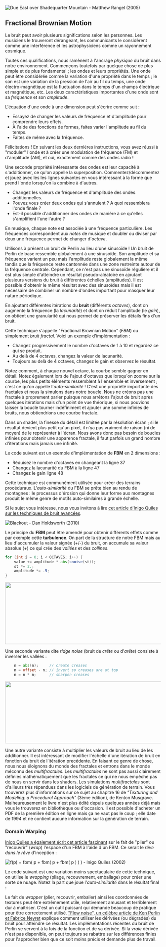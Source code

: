 ![Due East over Shadequarter Mountain - Matthew Rangel (2005) ](rangel.jpg)

## Fractional Brownian Motion

Le bruit peut avoir plusieurs significations selon les personnes. Les musiciens le trouveront dérangeant, les communicants le considèrent comme une interférence et les astrophysiciens comme un rayonnement cosmique.

Toutes ces qualifications, nous ramènent à l'ancrage *physique* du bruit dans notre environnement. Commençons toutefois par quelque chose de plus simple et de plus fondamental ; les ondes et leurs propriétés.
Une onde peut être considérée comme la variation d'une propriété dans le temps ; le son est une variation de la pression de l'air au fil du temps, une onde électro-magnétique est la fluctuation dans le temps d'un champs électrique et magnétique, etc.
Les deux caractéristiques importantes d'une onde sont sa *fréquence* et son *amplitude*.

L'équation d'une onde à une dimension peut s'écrire comme suit :

<div class="simpleFunction" data="
float amplitude = 1.;
float frequency = 1.;
y = amplitude * sin(x * frequency);
"></div>

* Essayez de changer les valeurs de fréquence et d'amplitude pour comprendre leurs effets.
* À l'aide des fonctions de formes, faites varier l'amplitude au fil du temps.
* Faites de même avec la fréquence.

Félicitations ! En suivant les deux dernières instructions, vous avez réussi à "moduler" l'onde et à créer une modulation de fréquence (FM) et d'amplitude (AM), et oui, exactement comme des ondes radio !

Une seconde propriété intéressante des ondes est leur capacité à s'additionner, ce qu'on appelle la superposition.
Commentez/décommentez et jouez avec les les lignes suivantes en vous intéressant à la forme que prend l'onde lorsqu'on la combine à d'autres.

<div class="simpleFunction" data="
float amplitude = 1.;
float frequency = 1.;
y = sin(x * frequency);
float t = 0.01*(-u_time*130.0);
y += sin(x*frequency*2.1 + t)*4.5;
y += sin(x*frequency*1.72 + t*1.121)*4.0;
y += sin(x*frequency*2.221 + t*0.437)*5.0;
y += sin(x*frequency*3.1122+ t*4.269)*2.5;
y *= amplitude*0.06;
"></div>

* Changez les valeurs de fréquence et d'amplitude des ondes additionnelles.
* Pouvez vous créer deux ondes qui s'annulent ? A quoi ressemblera l'onde finale ?
* Est-il possible d'additionner des ondes de manière à ce qu'elles s'amplifient l'une l'autre ?

En musique, chaque note est associée à une fréquence particulière. Les fréquences correspondent aux _notes_ de musique et doubler ou diviser par deux une fréquence permet de changer d'_octave_.

Utilisons à présent un bruit de Perlin au lieu d'une sinusoïde !
Un bruit de Perlin de base ressemble globalement à une sinusoïde.
Son amplitude et sa fréquence varient un peu mais l'amplitude reste globalement la même tandis que la fréquence
reste cantonnée dans une zone restreinte autour de la fréquence centrale.
Cependant, ce n'est pas une sinusoïde régulière et il est plus simple d'atteindre un résultat pseudo-aléatoire
en ajoutant plusieurs versions du bruit à différentes échelles (amplitudes).
Il est possible d'obtenir le même résultat avec des sinusoïdes mais il est nécessaire de combiner un nombre d'ondes important pour masquer leur nature périodique.

En ajoutant différentes itérations du **bruit** (différents *octaves*),
dont on augmente la fréquence (la *lacunarité*) et dont on réduit l'amplitude (le *gain*), on obtient une granularité
qui nous permet de préserver les détails fins d'un bruit.

Cette technique s'appelle "Fractional Brownian Motion" (*FBM*) ou simplement *bruit fractal*.
Voici un exemple d'implémentation :

<div class="simpleFunction" data="// Properties
const int octaves = 1;
float lacunarity = 2.0;
float gain = 0.5;
//
// Initial values
float amplitude = 0.5;
float frequency = 1.;
//
// Loop of octaves
for (int i = 0; i < octaves; i++) {
&#9;y += amplitude * noise(frequency*x);
&#9;frequency *= lacunarity;
&#9;amplitude *= gain;
}"></div>

* Changez progressivement le nombre d'octaves de 1 à 10 et regardez ce qui se produit.
* Au delà de 4 octaves, changez la valeur de lacunarité.
* Toujours au delà de 4 octaves, changez le gain et observez le résultat.

Notez comment, à chaque nouvel octave, la courbe semble gagner en détail.
Notez également lors de l'ajout d'octaves que lorsqu'on zoome sur la courbe, les plus petits éléments ressemblent à l'ensemble et inversement ; c'est ce qu'on appelle l'*auto-similarité* !
C'est une propriété importante des fractales et nous la simulons dans notre boucle.
Nous ne créons pas une fractale à proprement parler puisque nous arrêtons l'ajout de bruit après quelques itérations mais d'un point de vue théorique,
si nous pouvions laisser la boucle tourner indéfiniment et ajouter une somme infinies de bruits, nous obtiendrions une courbe fractale.

Dans un shader, la finesse du détail est limitée par la résolution écran ; si le résultat devient plus petit qu'un pixel, il n'ya pas vraiment de raison (ni de moyen) de le représenter à l'écran.
Nous avons donc pas besoin de boucles infinies pour obtenir une apparence fractale, il faut parfois un grand nombre d'itérations mais jamais une infinité.

Le code suivant est un exemple d'implémentation de **FBM** en 2 dimensions :

<div class='codeAndCanvas' data='2d-fbm.frag'></div>

* Réduisez le nombre d'octaves en changeant la ligne 37
* Changez la lacunarité du FBM à la ligne 47
* Changez le gain ligne 48

Cette technique est communément utilisée pour créer des terrains procéduraux.
L'*auto-similarité* du FBM se prête bien au rendu de montagnes : le processus d'érosion qui donne leur forme aux montagnes
produit le même genre de motifs auto-similaires à grande échelle.

Si le sujet vous intéresse, nous vous invitons à lire [cet article d'Inigo Quiles sur les techniques de bruit avancées](http://www.iquilezles.org/www/articles/morenoise/morenoise.htm).

![Blackout - Dan Holdsworth (2010)](holdsworth.jpg)

Le principe du **FBM** peut être amendé pour obtenir différents effets comme par exemple cette **turbulence**.
On part de la structure de notre FBM mais au lieu d'accumuler la valeur signée (+/-) du bruit, on accumule sa valeur absolue (+) ce qui crée des *vallées* et des *collines*.

```glsl
for (int i = 0; i < OCTAVES; i++) {
    value += amplitude * abs(snoise(st));
    st *= 2.;
    amplitude *= .5;
}
```

<a href="../edit.php#13/turbulence.frag"><img src="turbulence-long.png"  width="520px" height="200px"></img></a>

Une seconde variante dite *ridge noise* (bruit de *crête* ou d'*arête*) consiste à inverser les vallées :

```glsl
    n = abs(n);     // create creases
    n = offset - n; // invert so creases are at top
    n = n * n;      // sharpen creases
```

<a href="../edit.php#13/ridge.frag"><img src="ridge-long.png"  width="520px" height="200px"></img></a>

Une autre variante consiste à multiplier les valeurs de bruit au lieu de les additionner.
Il est intéressant de modifier l'échelle d'une itération de bruit en fonction du bruit de l'itération precédente.
En faisant ce genre de chose, nous nous éloignons du monde des fractales et entrons dans le monde méconnu des *multifractales*.
Les *multifractales* ne sont pas aussi clairement définies mathématiquement que les fractales ce qui ne nous empêche pas de nous en servir dans les shaders.
Les simulations *multifractales* sont d'ailleurs très répandues dans les logiciels de génération de terrain.
Vous trouverez plus d'informations sur ce sujet au chapitre 16 de *"Texturing and Modeling: a Procedural Approach"* (3ème édition), de Kenton Musgrave.
Malheureusement le livre n'est plus édité depuis quelques années déjà mais vous le trouverez en bibliothèque ou d'occasion.
Il est possible d'acheter un PDF de la première édition en ligne mais ça ne vaut pas le coup ; elle date de 1994 et ne contient aucune information sur la génération de terrain.

### Domain Warping

[Inigo Quiles a également écrit cet article fascinant](http://www.iquilezles.org/www/articles/warp/warp.htm) sur le fait de "plier" ou "recouvrir" (*wrap*) l'espace d'un FBM à l'aide d'un FBM.
Ce serait le *rêve dans le rêve* d'Inception :

![ f(p) = fbm( p + fbm( p + fbm( p ) ) ) - Inigo Quiles (2002)](quiles.jpg)

Le code suivant est une variation moins spectaculaire de cette technique, on utilise le *wrapping* (pliage, recouvrement, emballage) pour créer une sorte de nuage.
Notez la part que joue l'*auto-similarité* dans le résultat final :

<div class='codeAndCanvas' data='clouds.frag'></div>

Le fait de *wrapper* (plier, recouvrir, emballer) ainsi les coordonnées de textures peut être extrêmement utile, relativement amusant et terriblement dur à maîtriser.
C'est un outil puissant qui demande beaucoup de pratique pour être correctement utilisé.
["Flow noise", un célèbre article de Ken Perlin et Fabrice Neyret](http://evasion.imag.fr/Publications/2001/PN01/) explique comment utiliser les dérivées (ou dégradés) du bruit pour atteindre ce résultat.
Les implémentations récentes du bruit de Perlin se servent à la fois de la fonction et de sa dérivée.
Si la *vraie* dérivée n'est pas disponible, on peut toujours se rabattre sur les différences finies pour l'approcher bien que ce soit moins précis et demande plus de travail.
